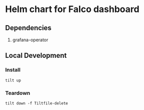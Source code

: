 # Helm chart for Falco dashboard


## Dependencies

1. grafana-operator

## Local Development

### Install

```
tilt up
```

### Teardown

```
tilt down -f Tiltfile-delete
```